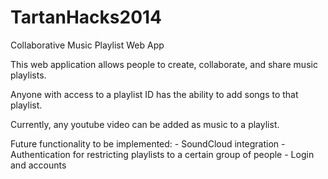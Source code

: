 # TartanHacks2014
Collaborative Music Playlist Web App

This web application allows people to create, collaborate, and share music playlists. 

Anyone with access to a playlist ID has the ability to add songs to that playlist.

Currently, any youtube video can be added as music to a playlist.

Future functionality to be implemented:
    - SoundCloud integration
    - Authentication for restricting playlists to a certain group of people
    - Login and accounts
